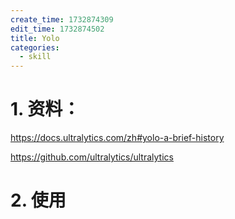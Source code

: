 ```yaml
---
create_time: 1732874309
edit_time: 1732874502
title: Yolo
categories:
  - skill
---
```



# 1. 资料：

https://docs.ultralytics.com/zh#yolo-a-brief-history

https://github.com/ultralytics/ultralytics

# 2. 使用

